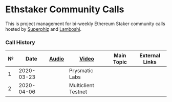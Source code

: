 # Ethstaker Community Calls
This is project management for bi-weekly Ethereum Staker community calls hosted by [Superphiz](https://reddit.com/u/superphiz) and [Lamboshi](https://twitter.com/L_Nakaghini).


### Call History

 №  | Date                             |[Audio](https://soundcloud.com/-----)| [Video](https://www.youtube.com)            |Main Topic         |External Links  |
--- | -------------------------------- | -------------- | -------------------- | -------------------- | -----------------|
1|2020-03-23||Prysmatic Labs||
2|2020-04-06||Multiclient Testnet||
